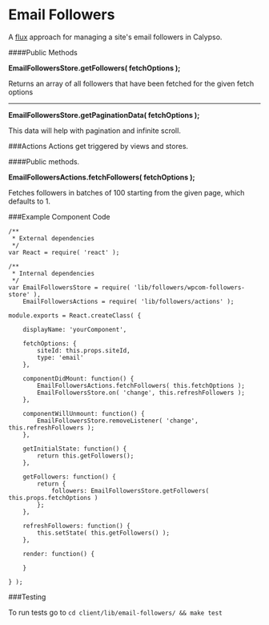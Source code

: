 Email Followers
===============

A [flux](https://facebook.github.io/flux/docs/overview.html#content) approach for managing a site's email followers in Calypso.

####Public Methods

**EmailFollowersStore.getFollowers( fetchOptions );**

Returns an array of all followers that have been fetched for the given fetch options

---

**EmailFollowersStore.getPaginationData( fetchOptions );**

This data will help with pagination and infinite scroll.

###Actions
Actions get triggered by views and stores.

####Public methods.

**EmailFollowersActions.fetchFollowers( fetchOptions );**

Fetches followers in batches of 100 starting from the given page, which defaults to 1.

###Example Component Code

```es6
/**
 * External dependencies
 */
var React = require( 'react' );

/**
 * Internal dependencies
 */
var EmailFollowersStore = require( 'lib/followers/wpcom-followers-store' ),
	EmailFollowersActions = require( 'lib/followers/actions' );

module.exports = React.createClass( {

	displayName: 'yourComponent',

	fetchOptions: {
	    siteId: this.props.siteId,
	    type: 'email'
	},

	componentDidMount: function() {
		EmailFollowersActions.fetchFollowers( this.fetchOptions );
		EmailFollowersStore.on( 'change', this.refreshFollowers );
	},

	componentWillUnmount: function() {
		EmailFollowersStore.removeListener( 'change', this.refreshFollowers );
	},

	getInitialState: function() {
		return this.getFollowers();
	},

	getFollowers: function() {
		return {
			followers: EmailFollowersStore.getFollowers( this.props.fetchOptions )
		};
	},

	refreshFollowers: function() {
		this.setState( this.getFollowers() );
	},

	render: function() {

	}

} );

```

###Testing

To run tests go to
```cd client/lib/email-followers/ && make test```
